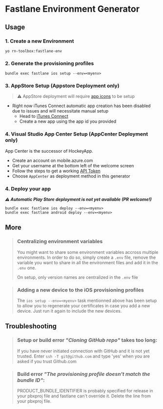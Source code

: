 # Fastlane Environment Generator

## Usage

### 1. Create a new Environment
```
yo rn-toolbox:fastlane-env
```

### 2. Generate the provisioning profiles
```
bundle exec fastlane ios setup --env=<myenv>
```

### 3. AppStore Setup (Appstore Deployment only)

> :warning: AppStore deployment will require [app icons](../assets/README.md) to be setup

- Right now iTunes Connect automatic app creation has been disabled due to issues and will necessitate manual setup
  - Head to [iTunes Connect](https://itunesconnect.apple.com/)
  - Create a new app using the app id you provided

### 4. Visual Studio App Center Setup (AppCenter Deployment only)

App Center is the successor of HockeyApp.

- Create an account on mobile.azure.com
- Get your username at the bottom left of the welcome screen
- Follow the steps to get a working [API Token](https://docs.microsoft.com/en-us/appcenter/api-docs/)
- Choose `AppCenter` as deployment method in this generator

### 4. Deploy your app
***:warning: Automatic Play Store deployment is not yet available (PR welcome!)***
```
bundle exec fastlane ios deploy --env=<myenv>
bundle exec fastlane android deploy --env=<myenv>
```

## More

> ### Centralizing environment variables
> 
> You might want to share some environment variables accross multiple environments. In order to do so, simply create a `.env` file, remove the variable you want to share in all the environment files and add it in the `.env` one.
> 
> On setup, only version names are centralized in the `.env` file

> ### Adding a new device to the iOS provisioning profiles
>
> The `ios setup --env=<myenv>` task mentionned above has been setup to allow you to regenerate your certificates in case you add a new device. Just run it again to include the new devices.

## Troubleshooting

> ### **Setup or build error** *"Cloning GitHub repo"* takes too long:
>
> If you have never initiated connection with GitHub and it is not yet trusted. Enter `ssh -T git@github.com` and type 'yes' when you are asked if you trust Github.com

> ### **Build error** *"The provisioning profile doesn't match the bundle ID"*:
>
> PRODUCT_BUNDLE_IDENTIFIER is probably specified for release in your pbxproj file and fastlane can't override it. Delete the line from your pbxproj file.
